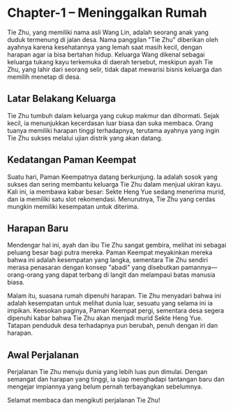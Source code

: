 # Chapter-1 – Meninggalkan Rumah

Tie Zhu, yang memiliki nama asli Wang Lin, adalah seorang anak yang duduk termenung di jalan desa. Nama panggilan "Tie Zhu" diberikan oleh ayahnya karena kesehatannya yang lemah saat masih kecil, dengan harapan agar ia bisa bertahan hidup. Keluarga Wang dikenal sebagai keluarga tukang kayu terkemuka di daerah tersebut, meskipun ayah Tie Zhu, yang lahir dari seorang selir, tidak dapat mewarisi bisnis keluarga dan memilih menetap di desa.

## Latar Belakang Keluarga

Tie Zhu tumbuh dalam keluarga yang cukup makmur dan dihormati. Sejak kecil, ia menunjukkan kecerdasan luar biasa dan suka membaca. Orang tuanya memiliki harapan tinggi terhadapnya, terutama ayahnya yang ingin Tie Zhu sukses melalui ujian distrik yang akan datang.

## Kedatangan Paman Keempat

Suatu hari, Paman Keempatnya datang berkunjung. Ia adalah sosok yang sukses dan sering membantu keluarga Tie Zhu dalam menjual ukiran kayu. Kali ini, ia membawa kabar besar: Sekte Heng Yue sedang menerima murid, dan ia memiliki satu slot rekomendasi. Menurutnya, Tie Zhu yang cerdas mungkin memiliki kesempatan untuk diterima.

## Harapan Baru

Mendengar hal ini, ayah dan ibu Tie Zhu sangat gembira, melihat ini sebagai peluang besar bagi putra mereka. Paman Keempat meyakinkan mereka bahwa ini adalah kesempatan yang langka, sementara Tie Zhu sendiri merasa penasaran dengan konsep "abadi" yang disebutkan pamannya—orang-orang yang dapat terbang di langit dan melampaui batas manusia biasa.

Malam itu, suasana rumah dipenuhi harapan. Tie Zhu menyadari bahwa ini adalah kesempatan untuk melihat dunia luar, sesuatu yang selama ini ia impikan. Keesokan paginya, Paman Keempat pergi, sementara desa segera dipenuhi kabar bahwa Tie Zhu akan menjadi murid Sekte Heng Yue. Tatapan penduduk desa terhadapnya pun berubah, penuh dengan iri dan harapan.

## Awal Perjalanan

Perjalanan Tie Zhu menuju dunia yang lebih luas pun dimulai. Dengan semangat dan harapan yang tinggi, ia siap menghadapi tantangan baru dan mengejar impiannya yang belum pernah terbayangkan sebelumnya.

Selamat membaca dan mengikuti perjalanan Tie Zhu!
